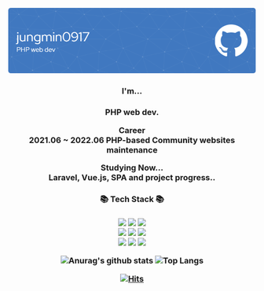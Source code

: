 ![Header](./github-header-image.png)

<div align='center'>

  <h3 align='center'>I'm...<h3>
  <p class="has-line-data" data-line-start="0" data-line-end="1">PHP web dev.</p>
  <p class="has-line-data" data-line-start="2" data-line-end="4">Career<br>
  2021.06 ~ 2022.06  PHP-based Community websites maintenance</p>
  <p class="has-line-data" data-line-start="7" data-line-end="8">Studying Now...<br>
  Laravel, Vue.js, SPA and project progress..

  <h3 align='center'>📚 Tech Stack 📚<h3>
  <img src="https://img.shields.io/badge/HTML5-E34F26?style=flat&logo=HTML5&logoColor=white" height='25' />
  <img src="https://img.shields.io/badge/CSS3-3C72AD?style=flat&logo=CSS3&logoColor=white" height='25' />
  <img src="https://img.shields.io/badge/JavaScript-F7DF1E?style=flat&logo=JavaScript&logoColor=white" height='25' />
  <br>
  <img src="https://img.shields.io/badge/jQuery-0769AD?style=flat&logo=jQuery&logoColor=white" height='25' />
  <img src="https://img.shields.io/badge/Vue.js-4FC08D?style=flat&logo=Vue.js&logoColor=white" height='25' />
  <img src="https://img.shields.io/badge/PHP-red?style=flat&logo=PHP&logoColor=white" height='25' />
  <br>
  <img src="https://img.shields.io/badge/Laravel-FF2D20?style=flat&logo=Laravel&logoColor=white" height='25' />
  <img src="https://img.shields.io/badge/MySQL-green?style=flat&logo=MySQL&logoColor=white" height='25' />
  <img src="https://img.shields.io/badge/GitHub-181717?style=flat&logo=GitHub&logoColor=white" height='25' />

  ![Anurag's github stats](https://github-readme-stats.vercel.app/api?username=jungmin0917&show_icons=true&theme=tokyonight)
  ![Top Langs](https://github-readme-stats.vercel.app/api/top-langs/?username=jungmin0917&layout=compact&theme=tokyonight)

  [![Hits](https://hits.seeyoufarm.com/api/count/incr/badge.svg?url=https%3A%2F%2Fgithub.com%2Fjungmin0917%2Fhit-counter&count_bg=%2379C83D&title_bg=%23555555&icon=&icon_color=%23E7E7E7&title=hits&edge_flat=false)](https://hits.seeyoufarm.com)

</div>
